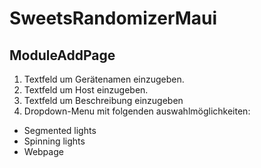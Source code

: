 # SweetsRandomizerMaui

## ModuleAddPage
1. Textfeld um Gerätenamen einzugeben.
2. Textfeld um Host einzugeben.
3. Textfeld um Beschreibung einzugeben
4. Dropdown-Menu mit folgenden auswahlmöglichkeiten:
- Segmented lights
- Spinning lights
- Webpage

